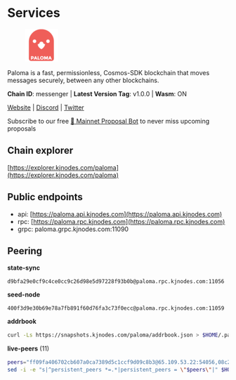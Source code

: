 # Services

<figure><img src="https://raw.githubusercontent.com/kj89/cosmos-images/main/logos/paloma.png" alt=""><figcaption></figcaption></figure>

Paloma is a fast, permissionless, Cosmos-SDK blockchain that  moves messages securely, between any other blockchains.

**Chain ID**: messenger | **Latest Version Tag**: v1.0.0 | **Wasm**: ON

[Website](https://www.palomachain.com) | [Discord](https://discord.gg/tKVFpfdSw4) | [Twitter](https://twitter.com/paloma_chain)



Subscribe to our free [🤖 Mainnet Proposal Bot](https://t.me/kjnodes_proposal_bot) to never miss upcoming proposals


## Chain explorer
[https://explorer.kjnodes.com/paloma](https://explorer.kjnodes.com/paloma)

## Public endpoints

* api: [https://paloma.api.kjnodes.com](https://paloma.api.kjnodes.com)
* rpc: [https://paloma.rpc.kjnodes.com](https://paloma.rpc.kjnodes.com)
* grpc: paloma.grpc.kjnodes.com:11090

## Peering

**state-sync**

```text
d9bfa29e0cf9c4ce0cc9c26d98e5d97228f93b0b@paloma.rpc.kjnodes.com:11056
```

**seed-node**

```text
400f3d9e30b69e78a7fb891f60d76fa3c73f0ecc@paloma.rpc.kjnodes.com:11059
```

**addrbook**
```bash
curl -Ls https://snapshots.kjnodes.com/paloma/addrbook.json > $HOME/.paloma/config/addrbook.json
```

**live-peers** (11)
```bash
peers="ff09fa406702cb607a0ca7389d5c1ccf9d09c8b3@65.109.53.22:54056,08c242d4505c5db223647069fdc0acb6e90079aa@65.109.106.214:26656,dfa0d66a3713bf6b49bc509a2a4fc75bee042a30@23.88.77.188:20009,0bcc8119877ba0c701cd230e35c5477da2657bef@5.78.102.204:26656,9581fadb9a32f2af89d575bb0f2661b9bb216d41@46.4.23.108:26656,8ed8cddfac504d986a2c6545def0e57b2c6aa5db@65.109.106.172:38656,16f0d09580054101394ea08bbb48b1ad5bb91a27@95.214.52.144:10656,7e93f6409ade895fe301b502d6fb9dfb96343a34@135.125.5.34:54056,d9bfa29e0cf9c4ce0cc9c26d98e5d97228f93b0b@65.109.88.38:11056,7eae755c119f538e0dc99f3c37289de628bc9526@209.182.239.169:26656,5321570794c61a8285505812cb7ebd6308a86583@65.109.113.253:26656"
sed -i -e "s|^persistent_peers *=.*|persistent_peers = \"$peers\"|" $HOME/.paloma/config/config.toml
```
